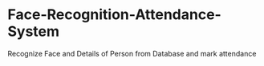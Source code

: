 # Face-Recognition-Attendance-System
Recognize Face and Details of Person from Database and mark attendance
